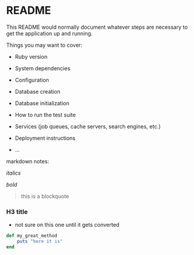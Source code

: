 # README

This README would normally document whatever steps are necessary to get the
application up and running.

Things you may want to cover:

* Ruby version

* System dependencies

* Configuration

* Database creation

* Database initialization

* How to run the test suite

* Services (job queues, cache servers, search engines, etc.)

* Deployment instructions

* ...

markdown notes:

_italics_

*bold*

> this is a blockquote

### H3 title

- not sure on this one until it gets converted

```ruby
def my_great_method
    puts "here it is"
end
```

